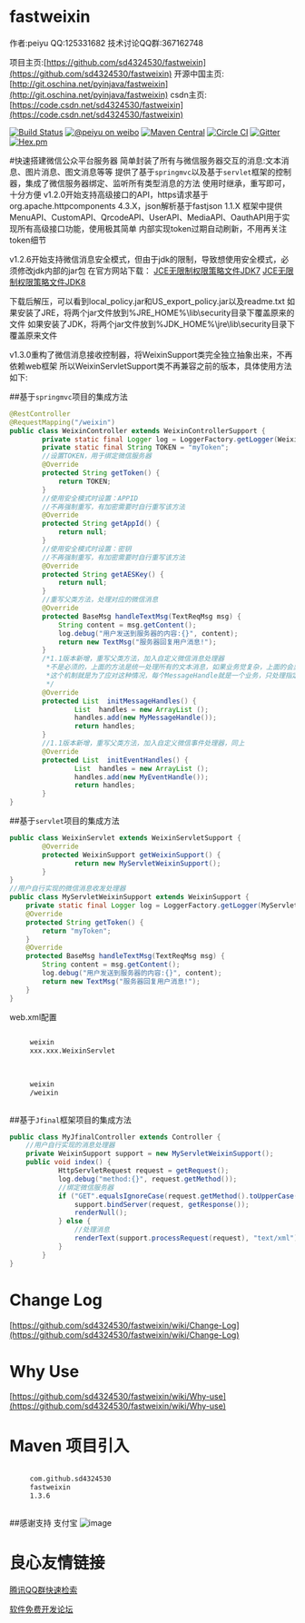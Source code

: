 fastweixin
==========
作者:peiyu 
QQ:125331682 
技术讨论QQ群:367162748 

项目主页:[https://github.com/sd4324530/fastweixin](https://github.com/sd4324530/fastweixin) 
开源中国主页:[http://git.oschina.net/pyinjava/fastweixin](http://git.oschina.net/pyinjava/fastweixin) 
csdn主页:[https://code.csdn.net/sd4324530/fastweixin](https://code.csdn.net/sd4324530/fastweixin) 

[![Build Status](https://api.travis-ci.org/sd4324530/fastweixin.png?branch=master)](https://travis-ci.org/sd4324530/fastweixin)
[![@peiyu on weibo](https://img.shields.io/badge/weibo-%40peiyu-red.svg)](http://weibo.com/1728407960)
[![Maven Central](https://maven-badges.herokuapp.com/maven-central/com.github.sd4324530/fastweixin/badge.svg)](https://maven-badges.herokuapp.com/maven-central/com.github.sd4324530/fastweixin)
[![Circle CI](https://circleci.com/gh/sd4324530/fastweixin/tree/master.svg?style=svg)](https://circleci.com/gh/sd4324530/fastweixin/tree/master)
[![Gitter](https://badges.gitter.im/Join%20Chat.svg)](https://gitter.im/sd4324530/fastweixin?utm_source=badge&utm_medium=badge&utm_campaign=pr-badge)
[![Hex.pm](https://img.shields.io/hexpm/l/plug.svg)](http://www.apache.org/licenses/LICENSE-2.0.html)

#快速搭建微信公众平台服务器 
简单封装了所有与微信服务器交互的消息:文本消息、图片消息、图文消息等等 
提供了基于`springmvc`以及基于`servlet`框架的控制器，集成了微信服务器绑定、监听所有类型消息的方法 
使用时继承，重写即可，十分方便 
v1.2.0开始支持高级接口的API，https请求基于org.apache.httpcomponents 4.3.X，json解析基于fastjson 1.1.X 
框架中提供MenuAPI、CustomAPI、QrcodeAPI、UserAPI、MediaAPI、OauthAPI用于实现所有高级接口功能，使用极其简单 
内部实现token过期自动刷新，不用再关注token细节 

v1.2.6开始支持微信消息安全模式，但由于jdk的限制，导致想使用安全模式，必须修改jdk内部的jar包 
在官方网站下载： 
[JCE无限制权限策略文件JDK7](http://www.oracle.com/technetwork/java/javase/downloads/jce-7-download-432124.html) 
[JCE无限制权限策略文件JDK8](http://www.oracle.com/technetwork/java/javase/downloads/jce8-download-2133166.html) 

下载后解压，可以看到local_policy.jar和US_export_policy.jar以及readme.txt 
如果安装了JRE，将两个jar文件放到%JRE_HOME%\lib\security目录下覆盖原来的文件 
如果安装了JDK，将两个jar文件放到%JDK_HOME%\jre\lib\security目录下覆盖原来文件 

v1.3.0重构了微信消息接收控制器，将WeixinSupport类完全独立抽象出来，不再依赖web框架 
所以WeixinServletSupport类不再兼容之前的版本，具体使用方法如下: 


##基于`springmvc`项目的集成方法
```Java
@RestController
@RequestMapping("/weixin")
public class WeixinController extends WeixinControllerSupport {
        private static final Logger log = LoggerFactory.getLogger(WeixinController.class);
        private static final String TOKEN = "myToken";
        //设置TOKEN，用于绑定微信服务器
        @Override
        protected String getToken() {
            return TOKEN;
        }
        //使用安全模式时设置：APPID
        //不再强制重写，有加密需要时自行重写该方法
        @Override
        protected String getAppId() {
            return null;
        }
        //使用安全模式时设置：密钥
        //不再强制重写，有加密需要时自行重写该方法
        @Override
        protected String getAESKey() {
            return null;
        }
        //重写父类方法，处理对应的微信消息
        @Override
        protected BaseMsg handleTextMsg(TextReqMsg msg) {
            String content = msg.getContent();
            log.debug("用户发送到服务器的内容:{}", content);
            return new TextMsg("服务器回复用户消息!");
        }
        /*1.1版本新增，重写父类方法，加入自定义微信消息处理器
         *不是必须的，上面的方法是统一处理所有的文本消息，如果业务觉复杂，上面的会显得比较乱
         *这个机制就是为了应对这种情况，每个MessageHandle就是一个业务，只处理指定的那部分消息
         */
        @Override
        protected List  initMessageHandles() {
                List  handles = new ArrayList ();
                handles.add(new MyMessageHandle());
                return handles;
        }
        //1.1版本新增，重写父类方法，加入自定义微信事件处理器，同上
        @Override
        protected List  initEventHandles() {
                List  handles = new ArrayList ();
                handles.add(new MyEventHandle());
                return handles;
        }
}
```

##基于`servlet`项目的集成方法
```Java
public class WeixinServlet extends WeixinServletSupport {
        @Override
        protected WeixinSupport getWeixinSupport() {
                return new MyServletWeixinSupport();
        }
}
//用户自行实现的微信消息收发处理器
public class MyServletWeixinSupport extends WeixinSupport {
    private static final Logger log = LoggerFactory.getLogger(MyServletWeixinSupport.class);
    @Override
    protected String getToken() {
        return "myToken";
    }
    @Override
    protected BaseMsg handleTextMsg(TextReqMsg msg) {
        String content = msg.getContent();
        log.debug("用户发送到服务器的内容:{}", content);
        return new TextMsg("服务器回复用户消息!");
    }
}
```
 
web.xml配置

```xml
 
     weixin 
	 xxx.xxx.WeixinServlet 
 

 
     weixin 
     /weixin 
 
```

##基于`Jfinal`框架项目的集成方法
```Java
public class MyJfinalController extends Controller {
    //用户自行实现的消息处理器
    private WeixinSupport support = new MyServletWeixinSupport();
    public void index() {
            HttpServletRequest request = getRequest();
            log.debug("method:{}", request.getMethod());
            //绑定微信服务器
            if ("GET".equalsIgnoreCase(request.getMethod().toUpperCase())) {
                support.bindServer(request, getResponse());
                renderNull();
            } else {
                //处理消息
                renderText(support.processRequest(request), "text/xml");
            }
        }
}
```


Change Log
=========
[https://github.com/sd4324530/fastweixin/wiki/Change-Log](https://github.com/sd4324530/fastweixin/wiki/Change-Log)

Why Use
=========
[https://github.com/sd4324530/fastweixin/wiki/Why-use](https://github.com/sd4324530/fastweixin/wiki/Why-use)

Maven 项目引入
==========
```xml
 
     com.github.sd4324530 
     fastweixin 
     1.3.6 
 
```

##感谢支持
支付宝
![image](http://121.40.140.41:8080/img/alipay.png)

 # 良心友情链接

[腾讯QQ群快速检索](http://u.720life.cn/s/8cf73f7c)

[软件免费开发论坛](http://u.720life.cn/s/bbb01dc0)